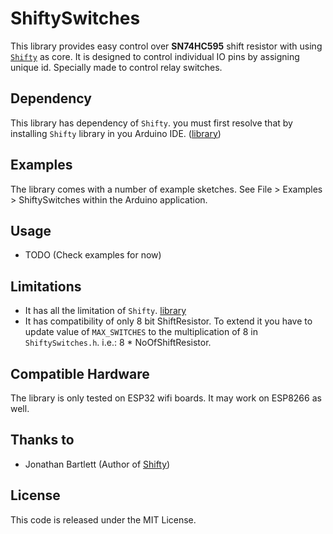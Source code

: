 # ShiftySwitches

This library provides easy control over **SN74HC595** shift resistor with using [`Shifty`](https://github.com/johnnyb/Shifty) as core. It is designed to control individual IO pins by assigning unique id. Specially made to control relay switches.

## Dependency

This library has dependency of `Shifty`. you must first resolve that by installing `Shifty` library in you Arduino IDE. ([library](https://github.com/johnnyb/Shifty))

## Examples

The library comes with a number of example sketches. See File > Examples > ShiftySwitches
within the Arduino application.

## Usage

- TODO (Check examples for now)

## Limitations

- It has all the limitation of `Shifty`. [library](https://github.com/johnnyb/Shifty/issues)
- It has compatibility of only 8 bit ShiftResistor. To extend it you have to update value of `MAX_SWITCHES` to the multiplication of 8 in `ShiftySwitches.h`. 
i.e.: 8 * NoOfShiftResistor.

## Compatible Hardware

The library is only tested on ESP32 wifi boards. It may work on ESP8266 as well.

## Thanks to

- Jonathan Bartlett (Author of [Shifty](https://github.com/johnnyb/Shifty))

## License

This code is released under the MIT License.
